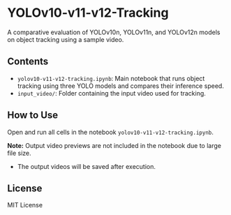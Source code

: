 # YOLOv10-v11-v12-Tracking

A comparative evaluation of YOLOv10n, YOLOv11n, and YOLOv12n models on object tracking using a sample video.  

## Contents

- `yolov10-v11-v12-tracking.ipynb`: Main notebook that runs object tracking using three YOLO models and compares their inference speed.
- `input_video/`: Folder containing the input video used for tracking.

## How to Use
Open and run all cells in the notebook `yolov10-v11-v12-tracking.ipynb`.

 **Note:** Output video previews are not included in the notebook due to large file size.
   - The output videos will be saved after execution.

## License
MIT License
